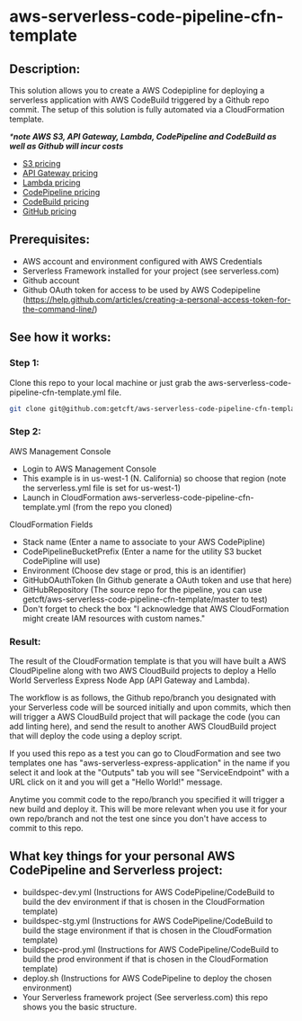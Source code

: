 # aws-serverless-code-pipeline-cfn-template

## Description:

This solution allows you to create a AWS Codepipline for deploying a serverless application with AWS CodeBuild triggered by a Github repo commit. The setup of this solution is fully automated via a CloudFormation template.

_***note AWS S3, API Gateway, Lambda, CodePipeline and CodeBuild as well as Github will incur costs**_

* [S3 pricing](https://aws.amazon.com/s3/pricing/)
* [API Gateway pricing](https://aws.amazon.com/api-gateway/pricing/)
* [Lambda pricing](https://aws.amazon.com/lambda/pricing/)
* [CodePipeline pricing](https://aws.amazon.com/codepipeline/pricing/)
* [CodeBuild pricing](https://aws.amazon.com/codebuild/pricing/)
* [GitHub pricing](https://github.com/pricing)

## Prerequisites:

* AWS account and environment configured with AWS Credentials
* Serverless Framework installed for your project (see serverless.com)
* Github account
* Github OAuth token for access to be used by AWS Codepipeline (https://help.github.com/articles/creating-a-personal-access-token-for-the-command-line/)

## See how it works:

### Step 1:
Clone this repo to your local machine or just grab the aws-serverless-code-pipeline-cfn-template.yml file.

```bash
git clone git@github.com:getcft/aws-serverless-code-pipeline-cfn-template.git
```

### Step 2:
AWS Management Console

* Login to AWS Management Console
* This example is in us-west-1 (N. California) so choose that region (note the serverless.yml file is set for us-west-1)
* Launch in CloudFormation aws-serverless-code-pipeline-cfn-template.yml (from the repo you cloned)

CloudFormation Fields

* Stack name (Enter a name to associate to your AWS CodePipline)
* CodePipelineBucketPrefix (Enter a name for the utility S3 bucket CodePipline will use)
* Environment (Choose dev stage or prod, this is an identifier)
* GitHubOAuthToken (In Github generate a OAuth token and use that here)
* GitHubRepository (The source repo for the pipeline, you can use getcft/aws-serverless-code-pipeline-cfn-template/master to test)
* Don't forget to check the box "I acknowledge that AWS CloudFormation might create IAM resources with custom names."

### Result:

The result of the CloudFormation template is that you will have built a AWS CloudPipeline along with two AWS CloudBuild projects to deploy a Hello World Serverless Express Node App (API Gateway and Lambda).

The workflow is as follows, the Github repo/branch you designated with your Serverless code will be sourced initially and upon commits, which then will trigger a AWS CloudBuild project that will package the code (you can add linting here), and send the result to another AWS CloudBuild project that will deploy the code using a deploy script.

If you used this repo as a test you can go to CloudFormation and see two templates one has "aws-serverless-express-application" in the name if you select it and look at the "Outputs" tab you will see "ServiceEndpoint" with a URL click on it and you will get a "Hello World!" message.

Anytime you commit code to the repo/branch you specified it will trigger a new build and deploy it. This will be more relevant when you use it for your own repo/branch and not the test one since you don't have access to commit to this repo.

## What key things for your personal AWS CodePipeline and Serverless project:

* buildspec-dev.yml (Instructions for AWS CodePipeline/CodeBuild to build the dev environment if that is chosen in the CloudFormation template)
* buildspec-stg.yml (Instructions for AWS CodePipeline/CodeBuild to build the stage environment if that is chosen in the CloudFormation template)
* buildspec-prod.yml (Instructions for AWS CodePipeline/CodeBuild to build the prod environment if that is chosen in the CloudFormation template)
* deploy.sh (Instructions for AWS CodePipeline to deploy the chosen environment)
* Your Serverless framework project (See serverless.com) this repo shows you the basic structure.
